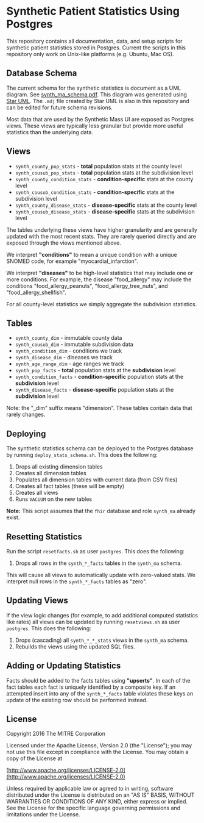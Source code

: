 Synthetic Patient Statistics Using Postgres
===========================================
This repository contains all documentation, data, and setup scripts for synthetic patient statistics stored in Postgres. Current the scripts in this repository only work on Unix-like platforms (e.g. Ubuntu, Mac OS).

Database Schema
---------------
The current schema for the synthetic statistics is document as a UML diagram. See [synth\_ma\_schema.pdf](./docs/synth_ma_schema.pdf). This diagram was generated using [Star UML](http://staruml.io/). The `.mdj` file created by Star UML is also in this repository and can be edited for future schema revisions. 

Most data that are used by the Synthetic Mass UI are exposed as Postgres views. These views are typically less granular but provide more useful statistics than the underlying data.

Views
-----

* `synth_county_pop_stats` - **total** population stats at the county level
* `synth_cousub_pop_stats` - **total** population stats at the subdivision level
* `synth_county_condition_stats` - **condition-specific** stats at the county level
* `synth_cousub_condition_stats` - **condition-specific** stats at the subdivision level
* `synth_county_disease_stats` - **disease-specific** stats at the county level
* `synth_cousub_disease_stats` - **disease-specific** stats at the subdivision level

The tables underlying these views have higher granularity and are generally updated with the most recent stats. They are rarely queried directly and are exposed through the views mentioned above.

We interpret **"conditions"** to mean a unique condition with a unique SNOMED code, for example "myocardial\_infarction".

We interpret **"diseases"** to be high-level statistics that may include one or more conditions. For example, the disease "food\_allergy" may include the conditions "food\_allergy\_peanuts", "food\_allergy\_tree\_nuts", and "food\_allergy\_shellfish".

For all county-level statistics we simply aggregate the subdivision statistics.

Tables
-----

* `synth_county_dim` - immutable county data
* `synth_cousub_dim` - immutable subdivision data
* `synth_condition_dim` - conditions we track
* `synth_disease_dim` - diseases we track
* `synth_age_range_dim` - age ranges we track
* `synth_pop_facts` - **total** population stats at the **subdivision** level
* `synth_condition_facts` - **condition-specific** population stats at the **subdivision** level
* `synth_disease_facts` - **disease-specific** population stats at the **subdivision** level

Note: the "_dim" suffix means "dimension". These tables contain data that rarely changes.

Deploying
---------
The synthetic statistics schema can be deployed to the Postgres database by running `deploy_stats_schema.sh`. This does the following:

1. Drops all existing dimension tables
2. Creates all dimension tables
3. Populates all dimension tables with current data (from CSV files)
4. Creates all fact tables (these will be empty)
5. Creates all views
6. Runs `VACUUM` on the new tables

**Note:** This script assumes that the `fhir` database and role `synth_ma` already exist.

Resetting Statistics
--------------------
Run the script `resetfacts.sh` as user `postgres`. This does the following:

1. Drops all rows in the `synth_*_facts` tables in the `synth_ma` schema.

This will cause all views to automatically update with zero-valued stats. We interpret null rows in the `synth_*_facts` tables as "zero".

Updating Views
--------------
If the view logic changes (for example, to add additional computed statistics like rates) all views can be updated by running `resetviews.sh` as user `postgres`. This does the following:

1. Drops (cascading) all `synth_*_*_stats` views in the `synth_ma` schema.
2. Rebuilds the views using the updated SQL files. 

Adding or Updating Statistics
-----------------------------
Facts should be added to the facts tables using **"upserts"**. In each of the fact tables each fact is uniquely identified by a composite key. If an attempted insert into any of the `synth_*_facts` table violates these keys an update of the existing row should be performed instead.

License
-------

Copyright 2016 The MITRE Corporation

Licensed under the Apache License, Version 2.0 (the "License"); you may not use this file except in compliance with the License. You may obtain a copy of the License at

[http://www.apache.org/licenses/LICENSE-2.0](http://www.apache.org/licenses/LICENSE-2.0)

Unless required by applicable law or agreed to in writing, software distributed under the License is distributed on an "AS IS" BASIS, WITHOUT WARRANTIES OR CONDITIONS OF ANY KIND, either express or implied. See the License for the specific language governing permissions and limitations under the License.